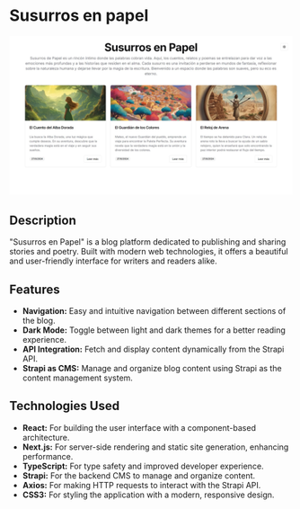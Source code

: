 # Susurros en papel

![Pokedex](/susurrosenpapel.jpg)


## Description

"Susurros en Papel" is a blog platform dedicated to publishing and sharing stories and poetry. Built with modern web technologies, it offers a beautiful and user-friendly interface for writers and readers alike.

## Features

- **Navigation:** Easy and intuitive navigation between different sections of the blog.
- **Dark Mode:** Toggle between light and dark themes for a better reading experience.
- **API Integration:** Fetch and display content dynamically from the Strapi API.
- **Strapi as CMS:** Manage and organize blog content using Strapi as the content management system.

## Technologies Used

- **React:** For building the user interface with a component-based architecture.
- **Next.js:** For server-side rendering and static site generation, enhancing performance.
- **TypeScript:** For type safety and improved developer experience.
- **Strapi:** For the backend CMS to manage and organize content.
- **Axios:** For making HTTP requests to interact with the Strapi API.
- **CSS3:** For styling the application with a modern, responsive design.
